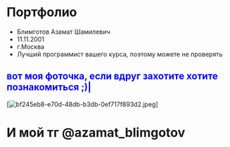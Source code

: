 # Портфолио 
- Блимготов Азамат Шамилевич
- 11.11.2001
- г.Москва
- Лучший программист вашего курса, поэтому можете не проверять

## <font style ="color:blue">вот моя фоточка, если вдруг захотите хотите познакомиться ;)|</font>


[![bf245eb8-e70d-48db-b3db-0ef717f893d2.jpeg](..%2F..%2FDownloads%2Fbf245eb8-e70d-48db-b3db-0ef717f893d2.jpeg)]
 # И мой тг @azamat_blimgotov
